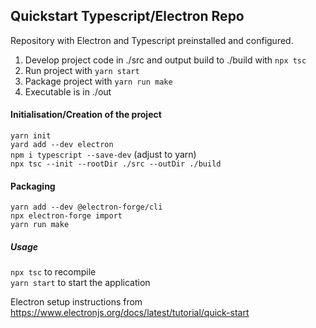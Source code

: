 ## Quickstart Typescript/Electron Repo
Repository with Electron and Typescript preinstalled and configured.  

1. Develop project code in ./src and output build to ./build with `npx tsc`
2. Run project with `yarn start`
3. Package project with `yarn run make`
4. Executable is in ./out

#### Initialisation/Creation of the project
`yarn init`  
`yard add --dev electron`  
`npm i typescript --save-dev` (adjust to yarn)  
`npx tsc --init --rootDir ./src --outDir ./build`

#### Packaging
`yarn add --dev @electron-forge/cli`  
`npx electron-forge import`  
`yarn run make`  
##### Usage
`npx tsc` to recompile  
`yarn start` to start the application

Electron setup instructions from  
https://www.electronjs.org/docs/latest/tutorial/quick-start  
